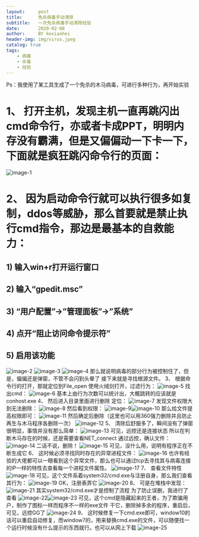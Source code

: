 ```yaml
---
layout:     post
title:      免杀病毒手动清除
subtitle:   一次免杀病毒手动清除经验
date:       2020-02-08
author:     BY kexiaohei
header-img: img/virus.jpeg
catalog: true
tags:
    - 病毒
    - 杀毒
    - 经验
---
```


Ps：我使用了某工具生成了一个免杀的木马病毒，可进行多种行为，再开始实验
# 1、	打开主机，发现主机一直再跳闪出cmd命令行，亦或者卡成PPT，明明内存没有霸满，但是又偏偏动一下卡一下，下面就是疯狂跳闪命令行的页面：
![image-1](https://frankie625641200.github.io/img/kill_virus/1.png)
# 2、	因为启动命令行就可以执行很多如复制，ddos等威胁，那么首要就是禁止执行cmd指令，那边是最基本的自救能力：
## 1)	输入win+r打开运行窗口
## 2)	输入“gpedit.msc”
## 3)	“用户配置”->”管理面板”->”系统”
## 4)	点开“阻止访问命令提示符”
## 5)	启用该功能
 ![image-2](https://frankie625641200.github.io/img/kill_virus/2.png)
 ![image-3](https://frankie625641200.github.io/img/kill_virus/3.png)
 ![image-4](https://frankie625641200.github.io/img/kill_virus/4.png)
那么就说明病毒的部分行为被控制住了，但是，偏偏还是弹窗，不管不会闪到头晕了
接下来就是寻找根源文件。
3、	根据命令行的打开，那就定位到File_open
使用火绒剑打开，过滤行为：
![image-5](https://frankie625641200.github.io/img/kill_virus/5.png)
找出cmd：
![image-6](https://frankie625641200.github.io/img/kill_virus/6.png)
基本上由行为次数可以统计出，大概跳转的应该就是conhost.exe
4、	然后进入目录里面进行删除
定位：
![image-7](https://frankie625641200.github.io/img/kill_virus/7.png)
发现文件权限大到无法删除：
![image-8](https://frankie625641200.github.io/img/kill_virus/8.png)
然后看到权限：
![image-9](https://frankie625641200.github.io/img/kill_virus/9.png)![image-10](https://frankie625641200.github.io/img/kill_virus/10.png)
那么给文件提高权限即可：
![image-11](https://frankie625641200.github.io/img/kill_virus/11.png)
然后确定后删除（这里也可以用360强力删除并且防止再生与木马程序各删除一次）
![image-12](https://frankie625641200.github.io/img/kill_virus/12.png)
5、	清除后舒服多了，瞬间没有了弹窗
很明显，事情并没有那么简单：
![image-13](https://frankie625641200.github.io/img/kill_virus/13.png)
可见，远控还是连接状态
所以在判断木马存在的时候，还是需要查看NET_connect
通过远控，确认文件：
![image-14](https://frankie625641200.github.io/img/kill_virus/14.png)
二话不说，删除！
![image-15](https://frankie625641200.github.io/img/kill_virus/15.png)
可见，没什么用，说明有程序正在不断生成它
6、	这时候必须寻找同时存在的异常进程文件：
![image-16](https://frankie625641200.github.io/img/kill_virus/16.png)
也许有经验的大佬都可以一眼看到这个异常文件，那么也可以通过tcp去寻找其与病毒连接的IP一样的特性去查看每一个进程文件属性。
 ![image-17](https://frankie625641200.github.io/img/kill_virus/17.png)
7、	查看文件特性
 ![image-18](https://frankie625641200.github.io/img/kill_virus/18.png)
可见，这个文件系着system32/cmd.exe与注册自身，那么我们查看其行为：
 ![image-19](https://frankie625641200.github.io/img/kill_virus/19.png)
OK，注册表弄它
 ![image-20](https://frankie625641200.github.io/img/kill_virus/20.png)
8、	可是在堆栈中发现：
 ![image-21](https://frankie625641200.github.io/img/kill_virus/21.png)
其实system32/cmd.exe才是控制了流程
为了防止误删，我进行了查看
  ![image-22](https://frankie625641200.github.io/img/kill_virus/22.png)![image-23](https://frankie625641200.github.io/img/kill_virus/23.png)
可见，这个cmd是隐藏起来的王者，为了欺骗用户，制作了图标一样而程序不一样的exe文件
干它，删除掉多余的程序，重启后，可见，远控GG了
 ![image-24](https://frankie625641200.github.io/img/kill_virus/24.png)
9、	这时候修复一下cmd.exe即可，window10的话可以重启自动修复，而window7的，用来替换cmd.exe的文件，可以随便找一个运行时候没有什么提示的东西就行。也可以从网上下载
![image-25](https://frankie625641200.github.io/img/kill_virus/25.png)